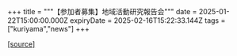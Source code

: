 +++
title = """【参加者募集】地域活動研究報告会"""
date = 2025-01-22T15:00:00.000Z
expiryDate = 2025-02-16T15:22:33.144Z
tags = ["kuriyama","news"]
+++


[[source]](https://www.town.kuriyama.hokkaido.jp/site/kaigofukushi/30036.html)

